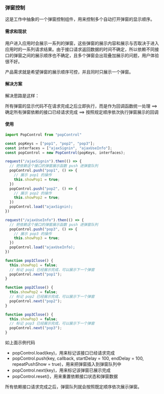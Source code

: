 ### 弹窗控制
这是工作中抽象的一个弹窗控制组件，用来控制多个自动打开弹窗的显示顺序。
#### 需求和现状
用户进入应用时会展示一系列的弹窗，这些弹窗的展示内容和展示与否取决于进入应用时的一系列请求结果。由于接口请求返回数据的时间不确定，所以依赖不同接口的弹窗之间的展示顺序也不确定，且多个弹窗会出现叠加展示的问题，用户体验很不好。

产品需求就是希望弹窗的展示顺序可控，并且同时只展示一个弹窗。
#### 解决方案
解决思路是这样：

所有弹窗的显示代码不在请求完成之后立即执行，而是作为回调函数统一处理 ==> 确定所有弹窗依赖的接口已经请求完成 ==> 按照规定顺序依次执行弹窗展示的回调
#### 使用
```javascript
import PopControl from "popControl"

const popKeys = ["pop1", "pop2", "pop3"];
const interfaces = ["ajaxSignin", "ajaxUseInfo"];
const popControl = new PopControl(popKeys, interfaces);

request("/ajaxSignin").then(() => {
  // 把依赖这个接口的弹窗展示函数 push 进弹窗队列
  popControl.push("pop1", () => {
    // 展示 pop1 的操作
    this.showPop1 = true;
  })
  popControl.push("pop2", () => {
    // 展示 pop2 的操作
    this.showPop2 = true;
  })
  popControl.load("ajaxSignin);
})

request("/ajaxUseInfo").then(() => {
  // 把依赖这个接口的弹窗展示函数 push 进弹窗队列
  popControl.push("pop3", () => {
    // 展示 pop3 的操作
    this.showPop3 = true;
  })
  popControl.load("ajaxUseInfo);
})

function pop1Close() {
  this.showPop1 = false;
  // 标记 pop1 已经展示完成，可以展示下一个弹窗
  popControl.next("pop1");
}

function pop2Close() {
  this.showPop2 = false;
  // 标记 pop2 已经展示完成，可以展示下一个弹窗
  popControl.next("pop2");
}

function pop3Close() {
  this.showPop3 = false;
  // 标记 pop3 已经展示完成，可以展示下一个弹窗
  popControl.next("pop3");
}
```
如上面示例代码
- popControl.load(key)，用来标记该接口已经请求完成
- popControl.push(key, callback, startDelay = 100, endDelay = 100, repeatPushShow = true)，用来把弹窗插入到弹窗队列中
- popControl.next(key)，用来标记该弹窗已展示完成
- popControl.reset()，用来重置依赖接口状态和弹窗数据

所有依赖接口请求完成之后，弹窗队列就会按照既定顺序依次展示弹窗。